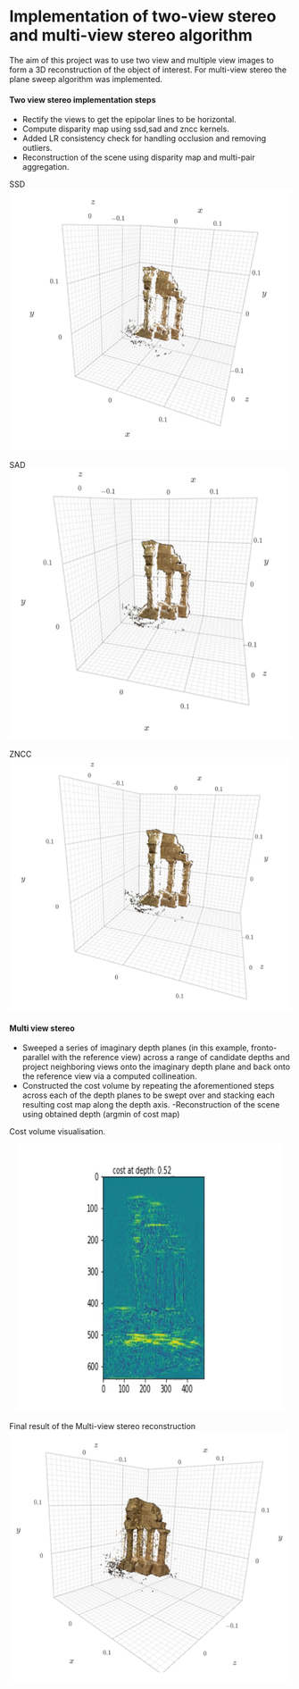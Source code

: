 # Implementation of two-view stereo and multi-view stereo algorithm

The aim of this project was to use two view and multiple view images to form a 3D reconstruction of the object of interest. For multi-view stereo the plane sweep algorithm was implemented.

#### Two view stereo implementation steps

- Rectify the views to get the epipolar lines to be horizontal.
- Compute disparity map using ssd,sad and zncc kernels.
- Added LR consistency check for handling occlusion and removing outliers.
- Reconstruction of the scene using disparity map and multi-pair aggregation.

SSD
![alt text](results/r1.png)

SAD
![alt text](results/r2.png)

ZNCC
![alt text](results/r3.png)

#### Multi view stereo 

- Sweeped a series of imaginary depth planes (in this example, fronto-parallel
with the reference view) across a range of candidate depths and project neighboring views onto
the imaginary depth plane and back onto the reference view via a computed collineation.
- Constructed the cost volume by repeating the aforementioned steps across each of
the depth planes to be swept over and stacking each resulting cost map along the depth axis.
-Reconstruction of the scene using obtained depth (argmin of cost map)


Cost volume visualisation.
<p align="center">
  <img width="480" height="480" src="results/result.gif">
</p>



Final result of the Multi-view stereo reconstruction
![alt text](results/rf.png)